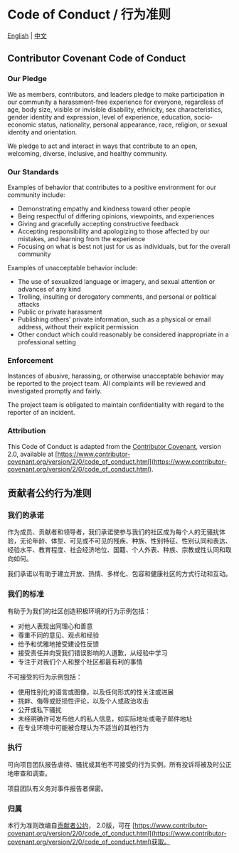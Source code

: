 # Code of Conduct / 行为准则

[English](#english) | [中文](#chinese)

<a id="english"></a>
## Contributor Covenant Code of Conduct

### Our Pledge

We as members, contributors, and leaders pledge to make participation in our
community a harassment-free experience for everyone, regardless of age, body
size, visible or invisible disability, ethnicity, sex characteristics, gender
identity and expression, level of experience, education, socio-economic status,
nationality, personal appearance, race, religion, or sexual identity
and orientation.

We pledge to act and interact in ways that contribute to an open, welcoming,
diverse, inclusive, and healthy community.

### Our Standards

Examples of behavior that contributes to a positive environment for our
community include:

* Demonstrating empathy and kindness toward other people
* Being respectful of differing opinions, viewpoints, and experiences
* Giving and gracefully accepting constructive feedback
* Accepting responsibility and apologizing to those affected by our mistakes,
  and learning from the experience
* Focusing on what is best not just for us as individuals, but for the
  overall community

Examples of unacceptable behavior include:

* The use of sexualized language or imagery, and sexual attention or
  advances of any kind
* Trolling, insulting or derogatory comments, and personal or political attacks
* Public or private harassment
* Publishing others' private information, such as a physical or email
  address, without their explicit permission
* Other conduct which could reasonably be considered inappropriate in a
  professional setting

### Enforcement

Instances of abusive, harassing, or otherwise unacceptable behavior may be
reported to the project team. All complaints will be reviewed and investigated 
promptly and fairly.

The project team is obligated to maintain confidentiality with regard to the reporter 
of an incident.

### Attribution

This Code of Conduct is adapted from the [Contributor Covenant](https://www.contributor-covenant.org),
version 2.0, available at
[https://www.contributor-covenant.org/version/2/0/code_of_conduct.html](https://www.contributor-covenant.org/version/2/0/code_of_conduct.html).

<a id="chinese"></a>
## 贡献者公约行为准则

### 我们的承诺

作为成员、贡献者和领导者，我们承诺使参与我们的社区成为每个人的无骚扰体验，无论年龄、体型、可见或不可见的残疾、种族、性别特征、性别认同和表达、经验水平、教育程度、社会经济地位、国籍、个人外表、种族、宗教或性认同和取向如何。

我们承诺以有助于建立开放、热情、多样化、包容和健康社区的方式行动和互动。

### 我们的标准

有助于为我们的社区创造积极环境的行为示例包括：

* 对他人表现出同理心和善意
* 尊重不同的意见、观点和经验
* 给予和优雅地接受建设性反馈
* 接受责任并向受我们错误影响的人道歉，从经验中学习
* 专注于对我们个人和整个社区都最有利的事情

不可接受的行为示例包括：

* 使用性别化的语言或图像，以及任何形式的性关注或进展
* 挑衅、侮辱或贬损性评论，以及个人或政治攻击
* 公开或私下骚扰
* 未经明确许可发布他人的私人信息，如实际地址或电子邮件地址
* 在专业环境中可能被合理认为不适当的其他行为

### 执行

可向项目团队报告虐待、骚扰或其他不可接受的行为实例。所有投诉将被及时公正地审查和调查。

项目团队有义务对事件报告者保密。

### 归属

本行为准则改编自[贡献者公约](https://www.contributor-covenant.org)，
2.0版，可在
[https://www.contributor-covenant.org/version/2/0/code_of_conduct.html](https://www.contributor-covenant.org/version/2/0/code_of_conduct.html)获取。 